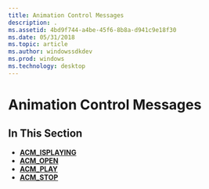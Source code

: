 ```yaml
---
title: Animation Control Messages
description: .
ms.assetid: 4bd9f744-a4be-45f6-8b8a-d941c9e18f30
ms.date: 05/31/2018
ms.topic: article
ms.author: windowssdkdev
ms.prod: windows
ms.technology: desktop
---
```


# Animation Control Messages

## In This Section

-   [**ACM\_ISPLAYING**](acm-isplaying.md)
-   [**ACM\_OPEN**](acm-open.md)
-   [**ACM\_PLAY**](acm-play.md)
-   [**ACM\_STOP**](acm-stop.md)

 

 




